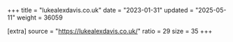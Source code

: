 +++
title = "lukealexdavis.co.uk"
date = "2023-01-31"
updated = "2025-05-11"
weight = 36059

[extra]
source = "https://lukealexdavis.co.uk/"
ratio = 29
size = 35
+++
